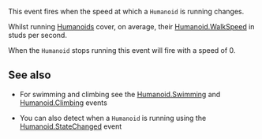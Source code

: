 This event fires when the speed at which a `Humanoid` is running changes.

Whilst running [Humanoids](https://developer.roblox.com/api-reference/class/Humanoid) cover, on average,  their [Humanoid.WalkSpeed](https://developer.roblox.com/api-reference/property/Humanoid/WalkSpeed) in studs per second.

When the `Humanoid` stops running this event will fire with a speed of 0.

## See also

 - For swimming and climbing see the [Humanoid.Swimming](https://developer.roblox.com/api-reference/event/Humanoid/Swimming) and [Humanoid.Climbing](https://developer.roblox.com/api-reference/event/Humanoid/Climbing) events

 - You can also detect when a `Humanoid` is running using the [Humanoid.StateChanged](https://developer.roblox.com/api-reference/event/Humanoid/StateChanged) event